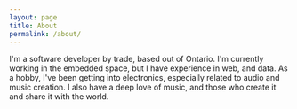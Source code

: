 ```yaml
---
layout: page
title: About
permalink: /about/
---
```

I'm a software developer by trade, based out of Ontario. I'm currently working in the embedded space, but I have experience
in web, and data. As a hobby, I've been getting into electronics, especially related to audio and music creation.
I also have a deep love of music, and those who create it and share it with the world.

